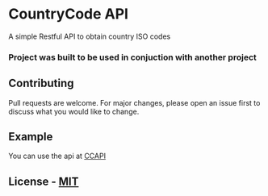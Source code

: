 # CountryCode API

A simple Restful API to obtain country ISO codes
### Project was built to be used in conjuction with another project

## Contributing
Pull requests are welcome. For major changes, please open an issue first to discuss what you would like to change.

## Example
You can use the api at [CCAPI](https://country-to-code.herokuapp.com/)

## License - [MIT](https://choosealicense.com/licenses/mit/)